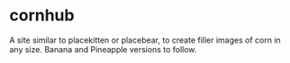 # cornhub
A site similar to placekitten or placebear, to create filler images of corn in any size. Banana and Pineapple versions to follow.


